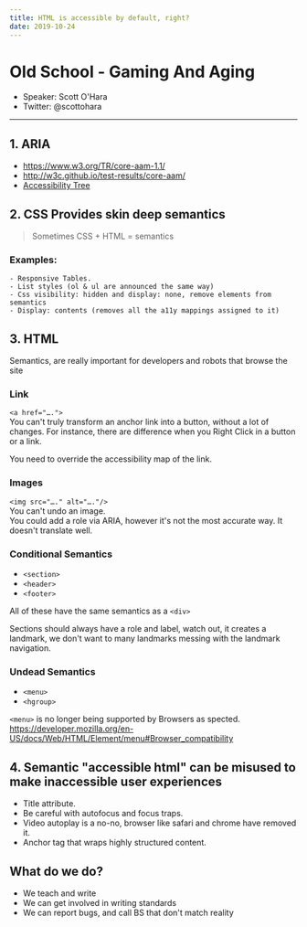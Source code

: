 ```yaml
---
title: HTML is accessible by default, right?
date: 2019-10-24
---
```

# Old School - Gaming And Aging
- Speaker: Scott O'Hara
- Twitter: @scottohara
---

## 1. ARIA  
- https://www.w3.org/TR/core-aam-1.1/  
- http://w3c.github.io/test-results/core-aam/
- [Accessibility Tree](http://whatsock.com/training/)


## 2. CSS Provides skin deep semantics

> Sometimes CSS + HTML = semantics  

### Examples: 
	- Responsive Tables.
	- List styles (ol & ul are announced the same way)
	- Css visibility: hidden and display: none, remove elements from semantics
	- Display: contents (removes all the a11y mappings assigned to it)

## 3. HTML 
Semantics, are really important for developers and robots that browse the site

### Link
`<a href="….">`  
You can't truly transform an anchor link into a button, without a lot of changes. For instance, there are difference when you Right Click in a button or a link.

You need to override the accessibility map of the link.

### Images
`<img src="…." alt="…."/>`  
You can't undo an image.  
You could add a role via ARIA, however it's not the most accurate way. It doesn't translate well.


### Conditional Semantics
- `<section>`
- `<header>`
- `<footer>`

All of these have the same semantics as a `<div>`

Sections should always have a role and label, watch out, it creates a landmark, we don't want to many landmarks messing with the landmark navigation.

### Undead Semantics
- `<menu>`
- `<hgroup>`

`<menu>` is no longer being supported by Browsers as spected.
https://developer.mozilla.org/en-US/docs/Web/HTML/Element/menu#Browser_compatibility

 
## 4. Semantic "accessible html" can be misused to make inaccessible user experiences
- Title attribute.
- Be careful with autofocus and focus traps.
- Video autoplay is a no-no, browser like safari and chrome have removed it.
- Anchor tag that wraps highly structured content.
	
	
## What do we do?
- We teach and write
- We can get involved in writing standards
- We can report bugs, and call BS that don't match reality
	
